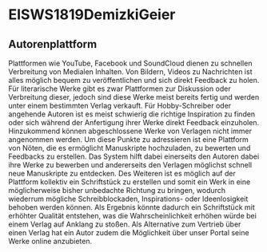 # EISWS1819DemizkiGeier

## Autorenplattform
Plattformen wie YouTube, Facebook und SoundCloud dienen zu schnellen Verbreitung von Medialen Inhalten. Von Bildern, Videos zu Nachrichten ist alles möglich bequem zu veröffentlichen und sich direkt Feedback zu holen. Für literarische Werke gibt es zwar Plattformen zur Diskussion oder Verbreitung dieser, jedoch sind diese Werke meist bereits fertig und werden unter einem bestimmten Verlag verkauft. Für Hobby-Schreiber oder angehende Autoren ist es meist schwierig die richtige Inspiration zu finden oder sich während der Anfertigung ihrer Werke direkt Feedback einzuholen. Hinzukommend können abgeschlossene Werke von Verlagen nicht immer angenommen werden. Um diese Punkte zu adressieren ist eine Plattform von Nöten, die es ermöglicht Manuskripte hochzuladen, zu bewerten und Feedbacks zu erstellen. Das System hilft dabei einerseits den Autoren dabei ihre Werke zu bewerben und andererseits den Verlagen möglichst schnell neue Manuskripte zu entdecken. Des Weiteren ist es möglich auf der Plattform kollektiv ein Schriftstück zu erstellen und somit ein Werk in eine möglicherweise bisher unbedachte Richtung zu bringen, wodurch wiederrum mögliche Schreibblockaden, Inspirations- oder Ideenlosigkeit behoben werden können. Als Ergebnis könnte dadurch ein Schriftstück mit erhöhter Qualität entstehen, was die Wahrscheinlichkeit erhöhen würde bei einem Verlag auf Anklang zu stoßen. Als Alternative zum Vertrieb über einen Verlag hat ein Autor zudem die Möglichkeit über unser Portal seine Werke online anzubieten.
